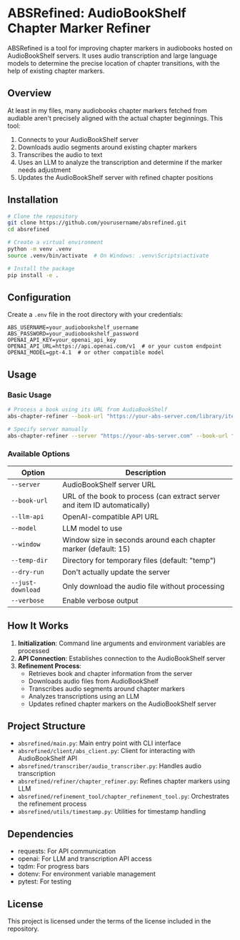 # ABSRefined: AudioBookShelf Chapter Marker Refiner

ABSRefined is a tool for improving chapter markers in audiobooks hosted on AudioBookShelf servers. It uses audio transcription and large language models to determine the precise location of chapter transitions, with the help of existing chapter markers.

## Overview

At least in my files, many audiobooks chapter markers fetched from audiable aren't precisely aligned with the actual chapter beginnings. This tool:

1. Connects to your AudioBookShelf server
2. Downloads audio segments around existing chapter markers
3. Transcribes the audio to text
4. Uses an LLM to analyze the transcription and determine if the marker needs adjustment
5. Updates the AudioBookShelf server with refined chapter positions

## Installation

```bash
# Clone the repository
git clone https://github.com/yourusername/absrefined.git
cd absrefined

# Create a virtual environment
python -m venv .venv
source .venv/bin/activate  # On Windows: .venv\Scripts\activate

# Install the package
pip install -e .
```

## Configuration

Create a `.env` file in the root directory with your credentials:

```
ABS_USERNAME=your_audiobookshelf_username
ABS_PASSWORD=your_audiobookshelf_password
OPENAI_API_KEY=your_openai_api_key
OPENAI_API_URL=https://api.openai.com/v1  # or your custom endpoint
OPENAI_MODEL=gpt-4.1  # or other compatible model
```

## Usage

### Basic Usage

```bash
# Process a book using its URL from AudioBookShelf
abs-chapter-refiner --book-url "https://your-abs-server.com/library/item/your-book-id"

# Specify server manually
abs-chapter-refiner --server "https://your-abs-server.com" --book-url "..."
```

### Available Options

| Option | Description |
|--------|-------------|
| `--server` | AudioBookShelf server URL |
| `--book-url` | URL of the book to process (can extract server and item ID automatically) |
| `--llm-api` | OpenAI-compatible API URL |
| `--model` | LLM model to use |
| `--window` | Window size in seconds around each chapter marker (default: 15) |
| `--temp-dir` | Directory for temporary files (default: "temp") |
| `--dry-run` | Don't actually update the server |
| `--just-download` | Only download the audio file without processing |
| `--verbose` | Enable verbose output |

## How It Works

1. **Initialization**: Command line arguments and environment variables are processed
2. **API Connection**: Establishes connection to the AudioBookShelf server
3. **Refinement Process**:
   - Retrieves book and chapter information from the server
   - Downloads audio files from AudioBookShelf
   - Transcribes audio segments around chapter markers
   - Analyzes transcriptions using an LLM
   - Updates refined chapter markers on the AudioBookShelf server

## Project Structure

- `absrefined/main.py`: Main entry point with CLI interface
- `absrefined/client/abs_client.py`: Client for interacting with AudioBookShelf API
- `absrefined/transcriber/audio_transcriber.py`: Handles audio transcription
- `absrefined/refiner/chapter_refiner.py`: Refines chapter markers using LLM
- `absrefined/refinement_tool/chapter_refinement_tool.py`: Orchestrates the refinement process
- `absrefined/utils/timestamp.py`: Utilities for timestamp handling

## Dependencies

- requests: For API communication
- openai: For LLM and transcription API access
- tqdm: For progress bars
- dotenv: For environment variable management
- pytest: For testing

## License

This project is licensed under the terms of the license included in the repository. 